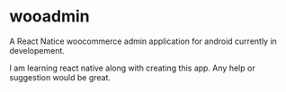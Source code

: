# wooadmin
A React Natice woocommerce admin application for android currently in developement.

I am learning react native along with creating this app.
Any help or suggestion would be great.
